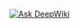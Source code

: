 [![Ask DeepWiki](https://deepwiki.com/badge.svg)](https://deepwiki.com/Solutions-Corp/chetapp-backend)
